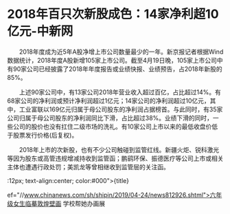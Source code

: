 # 2018年百只次新股成色：14家净利超10亿元-中新网

　　2018年度成为近5年A股净增上市公司数量最少的一年。新京报记者根据Wind数据统计，2018年度A股新增105家上市公司。截至4月19日晚，105家上市公司中有90家公司已经披露了2018年年度报告或业绩快报、业绩预告，占2018年新股的85%。

　　上述90家公司中，有13家公司2018年营业收入超过百亿，占比超过14%。有68家公司的净利润或预计净利润超过1亿元；14家公司的净利润超过10亿元，其中，工业富联以169亿元归属于母公司股东的净利润占据榜首。与此同时，有35家公司归属于母公司股东的净利润同比下滑，占比超过38%。业绩下滑的同时，一些公司的股价也没有扛住二级市场的洗礼。有10家公司上市以来的最低收盘价低于股票发行价格(后复权)。

　　2018年上市的次新股，也有不少公司触碰到监管红线。新疆火炬、锐科激光等因为股东或高管违规增减持收到监管函；鹏鹞环保、振德医疗等公司上市或相关主体也遭遇行政处罚；美凯龙等曾相继收到监管层的关注函。

:12px; text-align:center; color:#000">{title}

ef="//www.chinanews.com/sh/shipin/2019/04-24/news812926.shtml">六年级女生临摹敦煌壁画 学校帮她办画展
